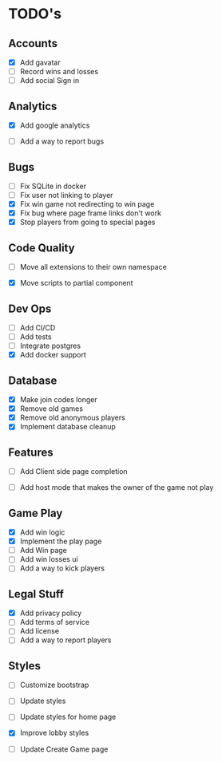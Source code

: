 # TODO's

## Accounts
- [x] Add gavatar
- [ ] Record wins and losses
- [ ] Add social Sign in

## Analytics
- [x] Add google analytics
- [ ] Add a way to report bugs


## Bugs
- [ ] Fix SQLite in docker
- [ ] Fix user not linking to player
- [x] Fix win game not redirecting to win page
- [x] Fix bug where page frame links don't work
- [x] Stop players from going to special pages

## Code Quality
- [ ] Move all extensions to their own namespace
- [x] Move scripts to partial component


## Dev Ops
- [ ] Add CI/CD
- [ ] Add tests
- [ ] Integrate postgres
- [x] Add docker support

## Database
- [x] Make join codes longer
- [x] Remove old games
- [x] Remove old anonymous players
- [x] Implement database cleanup

## Features
- [ ] Add Client side page completion
- [ ] Add host mode that makes the owner of the game not play


## Game Play
- [x] Add win logic
- [x] Implement the play page
- [ ] Add Win page
- [ ] Add win losses ui
- [ ] Add a way to kick players

## Legal Stuff
- [x] Add privacy policy
- [ ] Add terms of service
- [ ] Add license
- [ ] Add a way to report players

## Styles
- [ ] Customize bootstrap
- [ ] Update styles
- [ ] Update styles for home page
- [x] Improve lobby styles
- [ ] Update Create Game page

